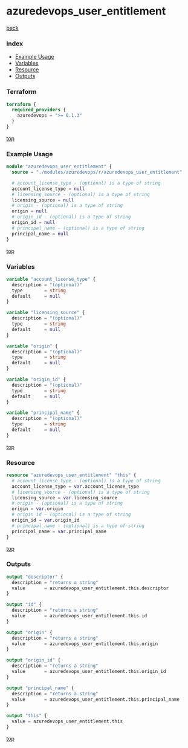 # azuredevops_user_entitlement

[back](../azuredevops.md)

### Index

- [Example Usage](#example-usage)
- [Variables](#variables)
- [Resource](#resource)
- [Outputs](#outputs)

### Terraform

```terraform
terraform {
  required_providers {
    azuredevops = ">= 0.1.3"
  }
}
```

[top](#index)

### Example Usage

```terraform
module "azuredevops_user_entitlement" {
  source = "./modules/azuredevops/r/azuredevops_user_entitlement"

  # account_license_type - (optional) is a type of string
  account_license_type = null
  # licensing_source - (optional) is a type of string
  licensing_source = null
  # origin - (optional) is a type of string
  origin = null
  # origin_id - (optional) is a type of string
  origin_id = null
  # principal_name - (optional) is a type of string
  principal_name = null
}
```

[top](#index)

### Variables

```terraform
variable "account_license_type" {
  description = "(optional)"
  type        = string
  default     = null
}

variable "licensing_source" {
  description = "(optional)"
  type        = string
  default     = null
}

variable "origin" {
  description = "(optional)"
  type        = string
  default     = null
}

variable "origin_id" {
  description = "(optional)"
  type        = string
  default     = null
}

variable "principal_name" {
  description = "(optional)"
  type        = string
  default     = null
}
```

[top](#index)

### Resource

```terraform
resource "azuredevops_user_entitlement" "this" {
  # account_license_type - (optional) is a type of string
  account_license_type = var.account_license_type
  # licensing_source - (optional) is a type of string
  licensing_source = var.licensing_source
  # origin - (optional) is a type of string
  origin = var.origin
  # origin_id - (optional) is a type of string
  origin_id = var.origin_id
  # principal_name - (optional) is a type of string
  principal_name = var.principal_name
}
```

[top](#index)

### Outputs

```terraform
output "descriptor" {
  description = "returns a string"
  value       = azuredevops_user_entitlement.this.descriptor
}

output "id" {
  description = "returns a string"
  value       = azuredevops_user_entitlement.this.id
}

output "origin" {
  description = "returns a string"
  value       = azuredevops_user_entitlement.this.origin
}

output "origin_id" {
  description = "returns a string"
  value       = azuredevops_user_entitlement.this.origin_id
}

output "principal_name" {
  description = "returns a string"
  value       = azuredevops_user_entitlement.this.principal_name
}

output "this" {
  value = azuredevops_user_entitlement.this
}
```

[top](#index)